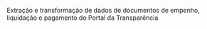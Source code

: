 Extração e transformação de dados de documentos de empenho, liquidação e pagamento do Portal da Transparência